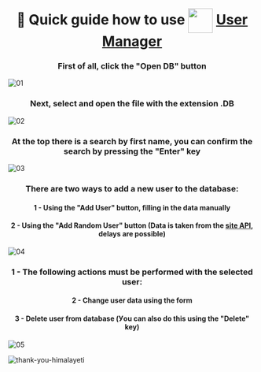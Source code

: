 <h1 align="center">🚀 Quick guide how to use <img align="center" src="https://i.imgur.com/45BIKmP.png" height="50"/> <a href="https://github.com/NovoseltsevStanislav/UsersManager/releases/tag/Release" target="_blank">User Manager </a> 
</h1>
<h3 align="center">First of all, click the "Open DB" button</h3>

![01](https://github.com/user-attachments/assets/8735e3f5-4890-4104-994d-8c5e1f2a441a)
<h3 align="center">Next, select and open the file with the extension .DB</h3>

![02](https://github.com/user-attachments/assets/479737e1-4804-45ad-b6e1-25822b68b9e1)
<h3 align="center">At the top there is a search by first name, you can confirm the search by pressing the "Enter" key</h3>

![03](https://github.com/user-attachments/assets/a1162214-e7ee-4956-9c75-3d879311a658)
<h3 align="center">There are two ways to add a new user to the database:</h3>
<h4 align="center">1 - Using the "Add User" button, filling in the data manually</h4>
<h4 align="center">2 - Using the "Add Random User" button (Data is taken from the <a href="https://randomuser.me/api/" target="_blank">site API</a>, delays are possible)</h4>

![04](https://github.com/user-attachments/assets/6bbb6b79-9954-450b-a3ff-92328adafef3)
<h3 align="center">1 - The following actions must be performed with the selected user:</h3>
<h4 align="center">2 - Change user data using the form</h4>
<h4 align="center">3 - Delete user from database (Уou can also do this using the "Delete" key)</h4>

![05](https://github.com/user-attachments/assets/9145b58d-6fd9-4113-b229-d2ec3d360886)

![thank-you-himalayeti](https://github.com/user-attachments/assets/111e6fcf-85cf-4c1c-8ff4-5d7f9a330d96)

